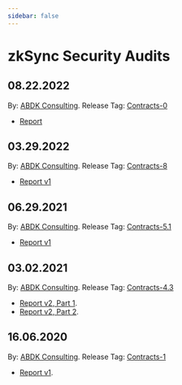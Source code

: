 ```yaml
---
sidebar: false
---
```


# zkSync Security Audits

## 08.22.2022

By: [ABDK Consulting](https://www.abdk.consulting/). Release Tag:
[Contracts-0](https://github.com/matter-labs/zksync/releases/tag/contracts-9)

- [Report](/ABDK_ZkSync_V9.pdf)

## 03.29.2022

By: [ABDK Consulting](https://www.abdk.consulting/). Release Tag:
[Contracts-8](https://github.com/matter-labs/zksync/releases/tag/contracts-8)

- [Report v1](/ABDK_ZkSync_V8.pdf)

## 06.29.2021

By: [ABDK Consulting](https://www.abdk.consulting/). Release Tag:
[Contracts-5.1](https://github.com/matter-labs/zksync/releases/tag/contracts-5.1)

- [Report v1](/ABDK-ZkSync-Audit-v5.pdf)

## 03.02.2021

By: [ABDK Consulting](https://www.abdk.consulting/). Release Tag:
[Contracts-4.3](https://github.com/matter-labs/zksync/releases/tag/contracts-4.3)

- [Report v2, Part 1](/ABDK-ZKSync-Audit-v2-part1.pdf).
- [Report v2, Part 2](/ABDK-ZKSync-Audit-v2-part2.pdf).

## 16.06.2020

By: [ABDK Consulting](https://www.abdk.consulting/). Release Tag:
[Contracts-1](https://github.com/matter-labs/zksync/releases/tag/contracts-1)

- [Report v1](/zksync-1.0-audit.pdf).
